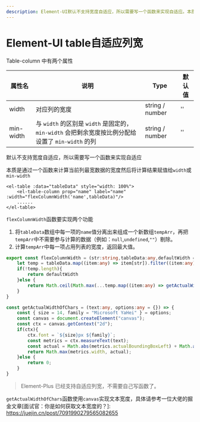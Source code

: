 ```yaml
---
description: Element-UI默认不支持宽度自适应，所以需要写一个函数来实现自适应。本质是通过一个函数来计算当前列最宽数据的宽度然后将计算结果赋值给`width`或`min-width`
---
```

# Element-UI table自适应列宽

Table-column 中有两个属性

| 属性名    | 说明                                                         | Type            | 默认值 |
| --------- | ------------------------------------------------------------ | --------------- | ------ |
| width     | 对应列的宽度                                                 | string / number | ''     |
| min-width | 与 `width` 的区别是 `width` 是固定的，`min-width` 会把剩余宽度按比例分配给设置了 `min-width` 的列 | string / number | ''     |

默认不支持宽度自适应，所以需要写一个函数来实现自适应

本质是通过一个函数来计算当前列最宽数据的宽度然后将计算结果赋值给`width`或`min-width`

```vue
<el-table :data="tableData" style="width: 100%">
    <el-table-column prop="name" label="name" :width="flexColumnWidth('name',tableData)"/>
    ......
</el-table>
```

`flexColumnWidth`函数要实现两个功能

1. 将`tableData`数组中每一项的`name`值分离出来组成一个新数组`tempArr`，再把`tempArr`中不需要参与计算的数据（例如：`null`,`undefined`,`""`）剔除。
2. 计算`tempArr`中每一项占用列表的宽度，返回最大值。

```typescript
export const flexColumnWidth = (str:string,tableData:any,defaultWidth = 200) => {
    let temp = tableData.map((item:any) => item[str]).filter((item:any) => !["",undefined,null,NaN].includes(item))
    if(!temp.length){
        return defaultWidth
    }else {
        return Math.ceil(Math.max(...temp.map((item:any) => getActualWidthOfChars(item)))) + 24
    }
}

const getActualWidthOfChars = (text:any, options:any = {}) => {
    const { size = 14, family = "Microsoft YaHei" } = options;
    const canvas = document.createElement("canvas");
    const ctx = canvas.getContext("2d");
    if(ctx){
        ctx.font = `${size}px ${family}`;
        const metrics = ctx.measureText(text);
        const actual = Math.abs(metrics.actualBoundingBoxLeft) + Math.abs(metrics.actualBoundingBoxRight);
        return Math.max(metrics.width, actual);
    }else {
        return 0;
    }
}
```
> Element-Plus 已经支持自适应列宽，不需要自己写函数了。

`getActualWidthOfChars`函数使用`canvas`实现文本宽度，具体请参考一位大佬的掘金文章[面试官：你是如何获取文本宽度的？]: https://juejin.cn/post/7091990279565082655

